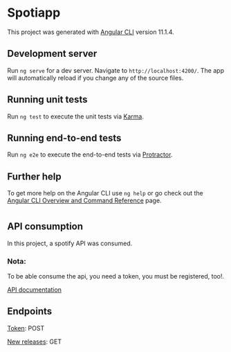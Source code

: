 # Spotiapp

This project was generated with [Angular CLI](https://github.com/angular/angular-cli) version 11.1.4.

## Development server

Run `ng serve` for a dev server. Navigate to `http://localhost:4200/`. The app will automatically reload if you change any of the source files.

## Running unit tests

Run `ng test` to execute the unit tests via [Karma](https://karma-runner.github.io).

## Running end-to-end tests

Run `ng e2e` to execute the end-to-end tests via [Protractor](http://www.protractortest.org/).

## Further help

To get more help on the Angular CLI use `ng help` or go check out the [Angular CLI Overview and Command Reference](https://angular.io/cli) page.

#
## API consumption

In this project, a spotify API was consumed. 
### Nota: 
To be able consume the api, you need a token, you must be registered, too!.

[API documentation](https://developer.spotify.com/documentation/)

## Endpoints

[Token](https://accounts.spotify.com/api/token): POST
 

[New releases](https://api.spotify.com/v1/browse/new-releases): GET
#





